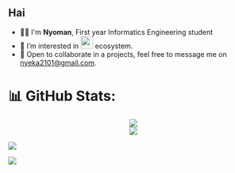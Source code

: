 <h2>Hai</h2>
<ul>
  <li>👨‍💻 I'm <b>Nyoman</b>, First year Informatics Engineering student </li>
  <li>🌱 I’m interested in <img src="https://www.freepnglogos.com/uploads/javascript-png/javascript-vector-logo-yellow-png-transparent-javascript-vector-12.png" width="25" /> ecosystem.</li>
  <li>💬 Open to collaborate in a projects, feel free to message me on <a href="mailto:nyeka2101@gmail.com" target="_blank">nyeka2101@gmail.com</a>.</li>
</ul>

# 📊 GitHub Stats:
<div align="center">
  
![](https://github-readme-stats.vercel.app/api?username=nyeka&theme=dark&hide_border=true&include_all_commits=true&count_private=true)<br/>
![](https://github-readme-streak-stats.herokuapp.com/?user=nyeka&theme=dark&hide_border=true)<br/>


</div>

![](https://github-profile-trophy.vercel.app/?username=nyeka&theme=radical&no-frame=false&no-bg=true&margin-w=4)

<a href="https://visitcount.itsvg.in">
  <img src="https://visitcount.itsvg.in/api?id=nyeka&label=Profile%20Views&pretty=false" />
</a>
